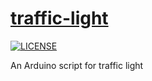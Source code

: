 # [traffic-light](https://github.com/viduxsh/traffic-light)

[![LICENSE](https://img.shields.io/badge/license-MIT-lightgrey.svg)](https://github.com/viduxsh/traffic-light/blob/main/LICENSE)

 An Arduino script for traffic light